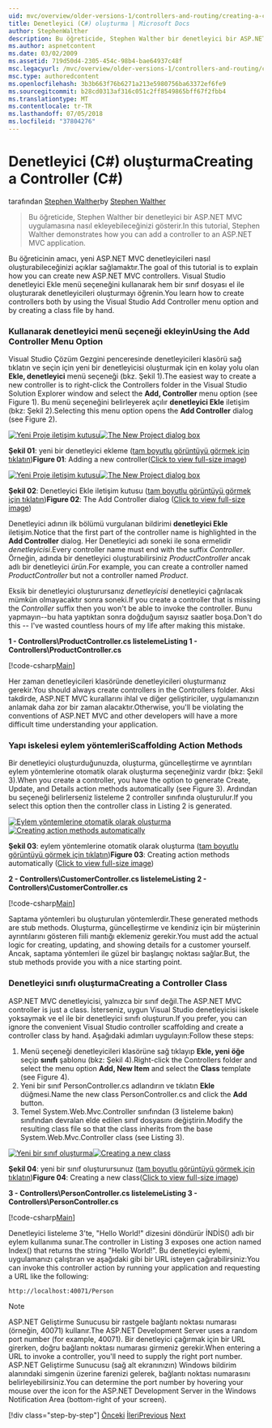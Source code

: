 ```yaml
---
uid: mvc/overview/older-versions-1/controllers-and-routing/creating-a-controller-cs
title: Denetleyici (C#) oluşturma | Microsoft Docs
author: StephenWalther
description: Bu öğreticide, Stephen Walther bir denetleyici bir ASP.NET MVC uygulamasına nasıl ekleyebileceğinizi gösterir.
ms.author: aspnetcontent
ms.date: 03/02/2009
ms.assetid: 719d50d4-2305-454c-98b4-bae64937c48f
msc.legacyurl: /mvc/overview/older-versions-1/controllers-and-routing/creating-a-controller-cs
msc.type: authoredcontent
ms.openlocfilehash: 3b3b663f76b6271a213e5980756ba63372ef6fe9
ms.sourcegitcommit: b28cd0313af316c051c2ff8549865bff67f2fbb4
ms.translationtype: MT
ms.contentlocale: tr-TR
ms.lasthandoff: 07/05/2018
ms.locfileid: "37804276"
---
```

<a name="creating-a-controller-c"></a><span data-ttu-id="bf0e5-103">Denetleyici (C#) oluşturma</span><span class="sxs-lookup"><span data-stu-id="bf0e5-103">Creating a Controller (C#)</span></span>
====================
<span data-ttu-id="bf0e5-104">tarafından [Stephen Walther](https://github.com/StephenWalther)</span><span class="sxs-lookup"><span data-stu-id="bf0e5-104">by [Stephen Walther](https://github.com/StephenWalther)</span></span>

> <span data-ttu-id="bf0e5-105">Bu öğreticide, Stephen Walther bir denetleyici bir ASP.NET MVC uygulamasına nasıl ekleyebileceğinizi gösterir.</span><span class="sxs-lookup"><span data-stu-id="bf0e5-105">In this tutorial, Stephen Walther demonstrates how you can add a controller to an ASP.NET MVC application.</span></span>


<span data-ttu-id="bf0e5-106">Bu öğreticinin amacı, yeni ASP.NET MVC denetleyicileri nasıl oluşturabileceğinizi açıklar sağlamaktır.</span><span class="sxs-lookup"><span data-stu-id="bf0e5-106">The goal of this tutorial is to explain how you can create new ASP.NET MVC controllers.</span></span> <span data-ttu-id="bf0e5-107">Visual Studio denetleyici Ekle menü seçeneğini kullanarak hem bir sınıf dosyası el ile oluşturarak denetleyicileri oluşturmayı öğrenin.</span><span class="sxs-lookup"><span data-stu-id="bf0e5-107">You learn how to create controllers both by using the Visual Studio Add Controller menu option and by creating a class file by hand.</span></span>

### <a name="using-the-add-controller-menu-option"></a><span data-ttu-id="bf0e5-108">Kullanarak denetleyici menü seçeneği ekleyin</span><span class="sxs-lookup"><span data-stu-id="bf0e5-108">Using the Add Controller Menu Option</span></span>

<span data-ttu-id="bf0e5-109">Visual Studio Çözüm Gezgini penceresinde denetleyicileri klasörü sağ tıklatın ve seçin için yeni bir denetleyicisi oluşturmak için en kolay yolu olan **Ekle, denetleyici** menü seçeneği (bkz. Şekil 1).</span><span class="sxs-lookup"><span data-stu-id="bf0e5-109">The easiest way to create a new controller is to right-click the Controllers folder in the Visual Studio Solution Explorer window and select the **Add, Controller** menu option (see Figure 1).</span></span> <span data-ttu-id="bf0e5-110">Bu menü seçeneğini belirleyerek açılır **denetleyici Ekle** iletişim (bkz: Şekil 2).</span><span class="sxs-lookup"><span data-stu-id="bf0e5-110">Selecting this menu option opens the **Add Controller** dialog (see Figure 2).</span></span>


<span data-ttu-id="bf0e5-111">[![Yeni Proje iletişim kutusu](creating-a-controller-cs/_static/image1.jpg)](creating-a-controller-cs/_static/image1.png)</span><span class="sxs-lookup"><span data-stu-id="bf0e5-111">[![The New Project dialog box](creating-a-controller-cs/_static/image1.jpg)](creating-a-controller-cs/_static/image1.png)</span></span>

<span data-ttu-id="bf0e5-112">**Şekil 01**: yeni bir denetleyici ekleme ([tam boyutlu görüntüyü görmek için tıklatın](creating-a-controller-cs/_static/image2.png))</span><span class="sxs-lookup"><span data-stu-id="bf0e5-112">**Figure 01**: Adding a new controller([Click to view full-size image](creating-a-controller-cs/_static/image2.png))</span></span>


<span data-ttu-id="bf0e5-113">[![Yeni Proje iletişim kutusu](creating-a-controller-cs/_static/image2.jpg)](creating-a-controller-cs/_static/image3.png)</span><span class="sxs-lookup"><span data-stu-id="bf0e5-113">[![The New Project dialog box](creating-a-controller-cs/_static/image2.jpg)](creating-a-controller-cs/_static/image3.png)</span></span>

<span data-ttu-id="bf0e5-114">**Şekil 02**: Denetleyici Ekle iletişim kutusu ([tam boyutlu görüntüyü görmek için tıklatın](creating-a-controller-cs/_static/image4.png))</span><span class="sxs-lookup"><span data-stu-id="bf0e5-114">**Figure 02**: The Add Controller dialog ([Click to view full-size image](creating-a-controller-cs/_static/image4.png))</span></span>


<span data-ttu-id="bf0e5-115">Denetleyici adının ilk bölümü vurgulanan bildirimi **denetleyici Ekle** iletişim.</span><span class="sxs-lookup"><span data-stu-id="bf0e5-115">Notice that the first part of the controller name is highlighted in the **Add Controller** dialog.</span></span> <span data-ttu-id="bf0e5-116">Her Denetleyici adı soneki ile sona ermelidir *denetleyicisi*.</span><span class="sxs-lookup"><span data-stu-id="bf0e5-116">Every controller name must end with the suffix *Controller*.</span></span> <span data-ttu-id="bf0e5-117">Örneğin, adında bir denetleyici oluşturabilirsiniz *ProductController* ancak adlı bir denetleyici *ürün*.</span><span class="sxs-lookup"><span data-stu-id="bf0e5-117">For example, you can create a controller named *ProductController* but not a controller named *Product*.</span></span>


<span data-ttu-id="bf0e5-118">Eksik bir denetleyici oluşturursanız *denetleyicisi* denetleyici çağrılacak mümkün olmayacaktır sonra soneki.</span><span class="sxs-lookup"><span data-stu-id="bf0e5-118">If you create a controller that is missing the *Controller* suffix then you won't be able to invoke the controller.</span></span> <span data-ttu-id="bf0e5-119">Bunu yapmayın--bu hata yaptıktan sonra doğduğum sayısız saatler boşa.</span><span class="sxs-lookup"><span data-stu-id="bf0e5-119">Don't do this -- I've wasted countless hours of my life after making this mistake.</span></span>


<span data-ttu-id="bf0e5-120">**1 - Controllers\ProductController.cs listeleme**</span><span class="sxs-lookup"><span data-stu-id="bf0e5-120">**Listing 1 - Controllers\ProductController.cs**</span></span>

[!code-csharp[Main](creating-a-controller-cs/samples/sample1.cs)]

<span data-ttu-id="bf0e5-121">Her zaman denetleyicileri klasöründe denetleyicileri oluşturmanız gerekir.</span><span class="sxs-lookup"><span data-stu-id="bf0e5-121">You should always create controllers in the Controllers folder.</span></span> <span data-ttu-id="bf0e5-122">Aksi takdirde, ASP.NET MVC kurallarını ihlal ve diğer geliştiriciler, uygulamanızın anlamak daha zor bir zaman alacaktır.</span><span class="sxs-lookup"><span data-stu-id="bf0e5-122">Otherwise, you'll be violating the conventions of ASP.NET MVC and other developers will have a more difficult time understanding your application.</span></span>

### <a name="scaffolding-action-methods"></a><span data-ttu-id="bf0e5-123">Yapı iskelesi eylem yöntemleri</span><span class="sxs-lookup"><span data-stu-id="bf0e5-123">Scaffolding Action Methods</span></span>

<span data-ttu-id="bf0e5-124">Bir denetleyici oluşturduğunuzda, oluşturma, güncelleştirme ve ayrıntıları eylem yöntemlerine otomatik olarak oluşturma seçeneğiniz vardır (bkz: Şekil 3).</span><span class="sxs-lookup"><span data-stu-id="bf0e5-124">When you create a controller, you have the option to generate Create, Update, and Details action methods automatically (see Figure 3).</span></span> <span data-ttu-id="bf0e5-125">Ardından bu seçeneği belirlerseniz listeleme 2 controller sınıfında oluşturulur.</span><span class="sxs-lookup"><span data-stu-id="bf0e5-125">If you select this option then the controller class in Listing 2 is generated.</span></span>


<span data-ttu-id="bf0e5-126">[![Eylem yöntemlerine otomatik olarak oluşturma](creating-a-controller-cs/_static/image3.jpg)](creating-a-controller-cs/_static/image5.png)</span><span class="sxs-lookup"><span data-stu-id="bf0e5-126">[![Creating action methods automatically](creating-a-controller-cs/_static/image3.jpg)](creating-a-controller-cs/_static/image5.png)</span></span>

<span data-ttu-id="bf0e5-127">**Şekil 03**: eylem yöntemlerine otomatik olarak oluşturma ([tam boyutlu görüntüyü görmek için tıklatın](creating-a-controller-cs/_static/image6.png))</span><span class="sxs-lookup"><span data-stu-id="bf0e5-127">**Figure 03**: Creating action methods automatically ([Click to view full-size image](creating-a-controller-cs/_static/image6.png))</span></span>


<span data-ttu-id="bf0e5-128">**2 - Controllers\CustomerController.cs listeleme**</span><span class="sxs-lookup"><span data-stu-id="bf0e5-128">**Listing 2 - Controllers\CustomerController.cs**</span></span>

[!code-csharp[Main](creating-a-controller-cs/samples/sample2.cs)]

<span data-ttu-id="bf0e5-129">Saptama yöntemleri bu oluşturulan yöntemlerdir.</span><span class="sxs-lookup"><span data-stu-id="bf0e5-129">These generated methods are stub methods.</span></span> <span data-ttu-id="bf0e5-130">Oluşturma, güncelleştirme ve kendiniz için bir müşterinin ayrıntılarını gösteren fiili mantığı eklemeniz gerekir.</span><span class="sxs-lookup"><span data-stu-id="bf0e5-130">You must add the actual logic for creating, updating, and showing details for a customer yourself.</span></span> <span data-ttu-id="bf0e5-131">Ancak, saptama yöntemleri ile güzel bir başlangıç noktası sağlar.</span><span class="sxs-lookup"><span data-stu-id="bf0e5-131">But, the stub methods provide you with a nice starting point.</span></span>

### <a name="creating-a-controller-class"></a><span data-ttu-id="bf0e5-132">Denetleyici sınıfı oluşturma</span><span class="sxs-lookup"><span data-stu-id="bf0e5-132">Creating a Controller Class</span></span>

<span data-ttu-id="bf0e5-133">ASP.NET MVC denetleyicisi, yalnızca bir sınıf değil.</span><span class="sxs-lookup"><span data-stu-id="bf0e5-133">The ASP.NET MVC controller is just a class.</span></span> <span data-ttu-id="bf0e5-134">İsterseniz, uygun Visual Studio denetleyicisi iskele yoksaymak ve el ile bir denetleyici sınıfı oluşturun.</span><span class="sxs-lookup"><span data-stu-id="bf0e5-134">If you prefer, you can ignore the convenient Visual Studio controller scaffolding and create a controller class by hand.</span></span> <span data-ttu-id="bf0e5-135">Aşağıdaki adımları uygulayın:</span><span class="sxs-lookup"><span data-stu-id="bf0e5-135">Follow these steps:</span></span>

1. <span data-ttu-id="bf0e5-136">Menü seçeneği denetleyicileri klasörüne sağ tıklayıp **Ekle, yeni öğe** seçip **sınıfı** şablonu (bkz: Şekil 4).</span><span class="sxs-lookup"><span data-stu-id="bf0e5-136">Right-click the Controllers folder and select the menu option **Add, New Item** and select the **Class** template (see Figure 4).</span></span>
2. <span data-ttu-id="bf0e5-137">Yeni bir sınıf PersonController.cs adlandırın ve tıklatın **Ekle** düğmesi.</span><span class="sxs-lookup"><span data-stu-id="bf0e5-137">Name the new class PersonController.cs and click the **Add** button.</span></span>
3. <span data-ttu-id="bf0e5-138">Temel System.Web.Mvc.Controller sınıfından (3 listeleme bakın) sınıfından devralan elde edilen sınıf dosyasını değiştirin.</span><span class="sxs-lookup"><span data-stu-id="bf0e5-138">Modify the resulting class file so that the class inherits from the base System.Web.Mvc.Controller class (see Listing 3).</span></span>


<span data-ttu-id="bf0e5-139">[![Yeni bir sınıf oluşturma](creating-a-controller-cs/_static/image4.jpg)](creating-a-controller-cs/_static/image7.png)</span><span class="sxs-lookup"><span data-stu-id="bf0e5-139">[![Creating a new class](creating-a-controller-cs/_static/image4.jpg)](creating-a-controller-cs/_static/image7.png)</span></span>

<span data-ttu-id="bf0e5-140">**Şekil 04**: yeni bir sınıf oluşturursunuz ([tam boyutlu görüntüyü görmek için tıklatın](creating-a-controller-cs/_static/image8.png))</span><span class="sxs-lookup"><span data-stu-id="bf0e5-140">**Figure 04**: Creating a new class([Click to view full-size image](creating-a-controller-cs/_static/image8.png))</span></span>


<span data-ttu-id="bf0e5-141">**3 - Controllers\PersonController.cs listeleme**</span><span class="sxs-lookup"><span data-stu-id="bf0e5-141">**Listing 3 - Controllers\PersonController.cs**</span></span>

[!code-csharp[Main](creating-a-controller-cs/samples/sample3.cs)]

<span data-ttu-id="bf0e5-142">Denetleyici listeleme 3'te, "Hello World!" dizesini döndürür İNDİS() adlı bir eylem kullanıma sunar.</span><span class="sxs-lookup"><span data-stu-id="bf0e5-142">The controller in Listing 3 exposes one action named Index() that returns the string "Hello World!".</span></span> <span data-ttu-id="bf0e5-143">Bu denetleyici eylemi, uygulamanızı çalıştıran ve aşağıdaki gibi bir URL isteyen çağırabilirsiniz:</span><span class="sxs-lookup"><span data-stu-id="bf0e5-143">You can invoke this controller action by running your application and requesting a URL like the following:</span></span>

`http://localhost:40071/Person`

> [!NOTE]
> 
> <span data-ttu-id="bf0e5-144">ASP.NET Geliştirme Sunucusu bir rastgele bağlantı noktası numarası (örneğin, 40071) kullanır.</span><span class="sxs-lookup"><span data-stu-id="bf0e5-144">The ASP.NET Development Server uses a random port number (for example, 40071).</span></span> <span data-ttu-id="bf0e5-145">Bir denetleyici çağırmak için bir URL girerken, doğru bağlantı noktası numarası girmeniz gerekir.</span><span class="sxs-lookup"><span data-stu-id="bf0e5-145">When entering a URL to invoke a controller, you'll need to supply the right port number.</span></span> <span data-ttu-id="bf0e5-146">ASP.NET Geliştirme Sunucusu (sağ alt ekranınızın) Windows bildirim alanındaki simgenin üzerine farenizi gelerek, bağlantı noktası numarasını belirleyebilirsiniz.</span><span class="sxs-lookup"><span data-stu-id="bf0e5-146">You can determine the port number by hovering your mouse over the icon for the ASP.NET Development Server in the Windows Notification Area (bottom-right of your screen).</span></span>
> 
> [!div class="step-by-step"]
> <span data-ttu-id="bf0e5-147">[Önceki](adding-dynamic-content-to-a-cached-page-cs.md)
> [İleri](creating-an-action-cs.md)</span><span class="sxs-lookup"><span data-stu-id="bf0e5-147">[Previous](adding-dynamic-content-to-a-cached-page-cs.md)
[Next](creating-an-action-cs.md)</span></span>
